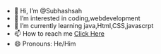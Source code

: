 - 👋 Hi, I’m @Subhashsah
- 👀 I’m interested in coding,webdevelopment
- 🌱 I’m currently learning java,Html,CSS,javascrpt
- 📫 How to reach me <a href="prasadsah500@gmail.com">Click Here</a>
- 😄 Pronouns: He/Him


